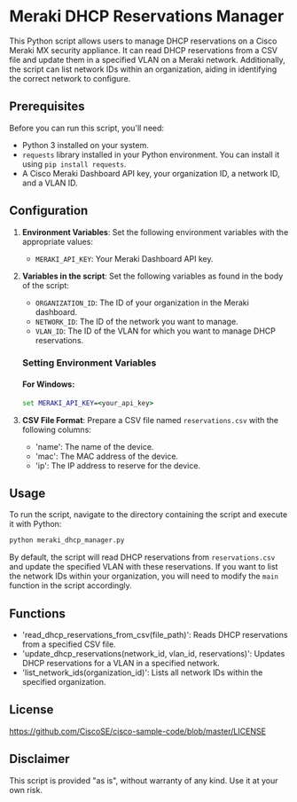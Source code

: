 # Meraki DHCP Reservations Manager

This Python script allows users to manage DHCP reservations on a Cisco Meraki MX security appliance. It can read DHCP reservations from a CSV file and update them in a specified VLAN on a Meraki network. Additionally, the script can list network IDs within an organization, aiding in identifying the correct network to configure.

## Prerequisites

Before you can run this script, you'll need:

- Python 3 installed on your system.
- `requests` library installed in your Python environment. You can install it using `pip install requests`.
- A Cisco Meraki Dashboard API key, your organization ID, a network ID, and a VLAN ID.

## Configuration

1. **Environment Variables**: Set the following environment variables with the appropriate values:
   - `MERAKI_API_KEY`: Your Meraki Dashboard API key.
2. **Variables in the script**: Set the following variables as found in the body of the script:
   - `ORGANIZATION_ID`: The ID of your organization in the Meraki dashboard.
   - `NETWORK_ID`: The ID of the network you want to manage.
   - `VLAN_ID`: The ID of the VLAN for which you want to manage DHCP reservations.

   ### Setting Environment Variables

   #### For Windows:
   ```cmd
   set MERAKI_API_KEY=<your_api_key>
   ```
   
3. **CSV File Format**: Prepare a CSV file named `reservations.csv` with the following columns:
   - 'name': The name of the device.
   - 'mac': The MAC address of the device.
   - 'ip': The IP address to reserve for the device.
   
## Usage

To run the script, navigate to the directory containing the script and execute it with Python:
```bash
python meraki_dhcp_manager.py
```
By default, the script will read DHCP reservations from `reservations.csv` and update the specified VLAN with these reservations. If you want to list the network IDs within your organization, you will need to modify the `main` function in the script accordingly.

## Functions
- 'read_dhcp_reservations_from_csv(file_path)': Reads DHCP reservations from a specified CSV file.
- 'update_dhcp_reservations(network_id, vlan_id, reservations)': Updates DHCP reservations for a VLAN in a specified network.
- 'list_network_ids(organization_id)': Lists all network IDs within the specified organization.

## License

https://github.com/CiscoSE/cisco-sample-code/blob/master/LICENSE

## Disclaimer

This script is provided "as is", without warranty of any kind. Use it at your own risk.